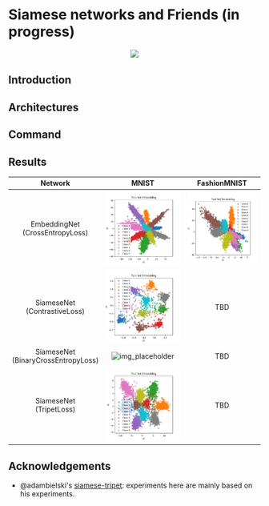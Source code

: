 # Siamese networks and Friends (in progress)


<div align="center">
    <img src="https://via.placeholder.com/500x500"/>
</div>

## Introduction

## Architectures

## Command


## Results

| Network      | MNIST           | FashionMNIST  |
|:-------------:|:-------------:| :-----:|
| EmbeddingNet <br> (CrossEntropyLoss) | ![emb_mnist] | ![emb_fmnist] |
| SiameseNet   <br> (ContrastiveLoss)  | ![sc_mnist]     | TBD |
| SiameseNet   <br> (BinaryCrossEntropyLoss)   | ![img_placeholder]      | TBD |
| SiameseNet   <br> (TripetLoss)   | ![tp_mnist]      | TBD |


## Acknowledgements
- @adambielski's [siamese-tripet](https://github.com/adambielski/siamese-triplet): experiments here are mainly based on his experiments.



[emb_mnist]: https://raw.githubusercontent.com/heytitle/siamese-net-and-friends/master/output/embedding-classification-MNIST-testing-set-embedding.png
[emb_fmnist]: https://raw.githubusercontent.com/heytitle/siamese-net-and-friends/master/output/embedding-classification-FashionMNIST-testing-set-embedding.png
[sc_mnist]: https://raw.githubusercontent.com/heytitle/siamese-net-and-friends/master/output/siamese-constrastive-MNIST-testing-set-embedding.png
[tp_mnist]: https://raw.githubusercontent.com/heytitle/siamese-net-and-friends/master/output/tripet-loss-net-MNIST-testing-set-embedding.png

[img_placeholder]: https://via.placeholder.com/500x500

[siamese-paper]: http://something
[constrastive-loss]: http://something
